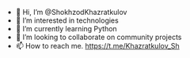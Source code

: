 - 👋 Hi, I’m @ShokhzodKhazratkulov
- 👀 I’m interested in technologies
- 🌱 I’m currently learning Python
- 💞️ I’m looking to collaborate on community projects
- 📫 How to reach me. https://t.me/Khazratkulov_Sh

<!---
ShokhzodKhazratkulov/ShokhzodKhazratkulov is a ✨ special ✨ repository because its `README.md` (this file) appears on your GitHub profile.
You can click the Preview link to take a look at your changes.
--->
